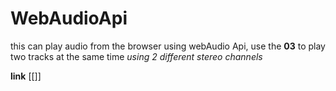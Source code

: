# WebAudioApi
this can play audio from the browser using webAudio Api, 
use the **03** to play two tracks at the same time *using 2 different stereo channels*

**link** [[]]
